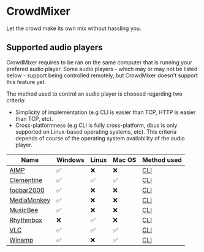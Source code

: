 # CrowdMixer

Let the crowd make its own mix without hassling you.

## Supported audio players

CrowdMixer requires to be ran on the same computer that is running your prefered audio player. Some audio players - which
may or may not be listed below - support being controlled remotely, but CrowdMixer doesn't support this feature yet.

The method used to control an audio player is choosed regarding two criteria:

  - Simplicity of implementation (e.g CLI is easier than TCP, HTTP is easier than TCP, etc).
  - Cross-platformness (e.g CLI is fully cross-platform, dbus is only supported on Linux-based operating systems, etc). This criteria depends of course of the operating system availability of the audio player.

| Name | Windows | Linux | Mac OS | Method used |
|------|---------|-------|--------|-------------|
| [AIMP](https://www.aimp.ru/) | ✅ | ❌ | ❌ | [CLI](http://www.aimp.ru/index.php?do=download&cat=sdk) |
| [Clementine](https://www.clementine-player.org/) | ✅ | ✅ | ✅ | [CLI](https://github.com/clementine-player/Clementine/issues/4030#issuecomment-30595412) |
| [foobar2000](http://www.foobar2000.org/) | ✅ | ❌ | ❌ | [CLI](http://wiki.hydrogenaud.io/index.php?title=Foobar2000:Commandline_Guide) |
| [MediaMonkey](http://www.mediamonkey.com/) | ✅ | ❌ | ❌ | [CLI](http://www.mediamonkey.com/support/index.php?/Knowledgebase/Article/View/44/2/command-line-startup-options-for-mediamonkey) |
| [MusicBee](http://getmusicbee.com/) | ✅ | ❌ | ❌ | [CLI](http://musicbee.wikia.com/wiki/Command_Line_Parameters) |
| [Rhythmbox](https://wiki.gnome.org/Apps/Rhythmbox) | ❌ | ✅ | ❌ | [CLI](http://manpages.ubuntu.com/manpages/trusty/man1/rhythmbox-client.1.html) |
| [VLC](http://www.videolan.org/vlc/) | ✅ | ✅ | ✅ | [CLI](https://wiki.videolan.org/Command_line/) |
| [Winamp](http://www.winamp.com/) | ✅ | ❌ | ✅ | [CLI](http://forums.winamp.com/showthread.php?threadid=180297) |
